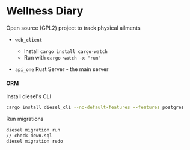 # Wellness Diary
Open source (GPL2) project to track physical ailments

- `web_client`
   - Install `cargo install cargo-watch` 
   - Run with `cargo watch -x "run"`

- `api_one`
    Rust Server - the main server

#### ORM
Install diesel's CLI
```bash
cargo install diesel_cli --no-default-features --features postgres
```
Run migrations
```bash
diesel migration run
// check down.sql 
diesel migration redo
```
